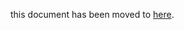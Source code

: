 this document has been moved to [here](https://github.com/oceanprotocol/dev-ocean/blob/master/doc/development/squid.md).